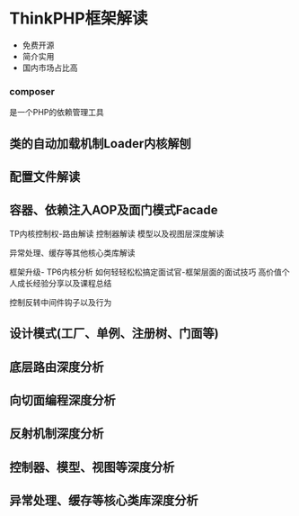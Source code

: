 # ThinkPHP框架解读

- 免费开源
- 简介实用
- 国内市场占比高

### composer

是一个PHP的依赖管理工具

## 类的自动加载机制Loader内核解刨



## 配置文件解读

## 容器、依赖注入AOP及面门模式Facade

TP内核控制权-路由解读
控制器解读
模型以及视图层深度解读

异常处理、缓存等其他核心类库解读

框架升级- TP6内核分析
如何轻轻松松搞定面试官-框架层面的面试技巧
高价值个人成长经验分享以及课程总结



控制反转中间件钩子以及行为

## 设计模式(工厂、单例、注册树、门面等)

## 底层路由深度分析

## 向切面编程深度分析

## 反射机制深度分析

## 控制器、模型、视图等深度分析

## 异常处理、缓存等核心类库深度分析